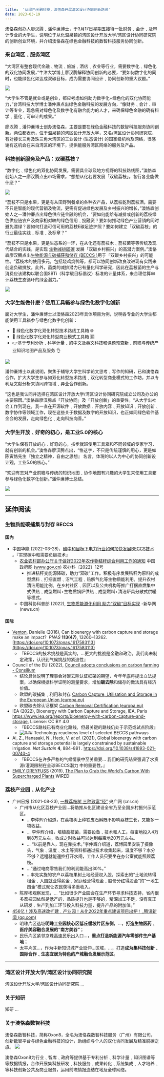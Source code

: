 ```yaml
---
title:  '从绿色金融科技，澳恪森开展湾区设计协同创新路线'
date: 2023-03-19
---
```


澳恪森创办人廖汉腾﹑潘仲亷博士，于3月17日星期五接待一批财务﹑会计﹑及审计专业的大学生，说明位于从化温泉镇的湾区设计开放大学/湾区设计协同研究院的创新创业环境，并介绍澳恪森在绿色金融科技的数智科技服务协同创新。


<!--more-->

### 来自湾区﹑服务湾区

“大湾区有整套现代金融﹑物流﹑旅游﹑酒店﹑农业等行业，需要数字化﹑绿色化的双化协同发展，”牛津大学博士廖汉腾解释协同创新的必要，“要如何数字化的同时，也能绿色化如达成双碳目标，成为需要协同设计﹑协同创新的重大议题。”

![](contact.jpg)

“大学生不管是就业或是创业，都应考虑如何助力数字化+绿色化的双化协同能力，”台湾科技大学博士潘仲亷点出绿色金融科技的发展方向，“像财务﹑会计﹑审计等专业，现急需对绿色化及数字化有融合能力的人才，来确保绿色金融的确有科学﹑量化﹑可审计的成果。”

廖汉腾﹑潘仲亷博士创办澳恪森，主要是要在绿色金融科技的数智科技服务协同创新。两位都表示，位于温泉镇的湾区设计开放大学，又名/湾区设计协同研究院，有对接长三角及珠三角大湾区的工业设计 (生态设计) 的国家级机构及网络，很感谢有这机会在来自湾区的环境下，提供能服务湾区网络的服务及产品。

### 科技创新服务及产品：双碳荔枝？

“数字化﹑绿色化的双化协同发展，需要具全球及地方视野的科技路线图，”澳恪森创始人之一廖汉腾点出市场需求，“想想从化若要发展「双碳荔枝」，各行各业能做什麽？”

![](./荔枝_Lychee_harvesting.jpg)

“荔枝不只是水果，更是有从田野到餐桌的各种农产品，从荔枝乾到荔枝酒，需要不只是智能的现代营销及物流，更需有促进绿色发展及乡村振兴的增长，”澳恪森创始人之一潘仲亷点出绿色供应链金融的机会，“要如何能给有减排或创新的荔枝绿色供应链农户及商家相对映的绿色信用﹑投融资？要如何推动绿色产业营销的同时避免漂绿？要如何打造可信可用的荔枝E碳足迹护照？要如何建立「双碳荔枝」的行业最佳实践﹑标准﹑及标章？”

“荔枝不只是水果，更是生态系的一环，在从化还有荔枝木﹑荔枝菌等等传统及现代结合的实践，是实现 [生物减排固碳](http://lyj.gd.gov.cn/news/special/forum/content/post_3629236.html) 发展「双碳乡村振兴」的高潜力案例。”澳恪森廖汉腾点出[生物能源与碳捕获和储存 (BECCS )](https://www.eco.gov.cn/news_info/51244.html)用于「双碳乡村振兴」的可能性。“荔枝木的使用多元，包括烧鸡烧鸭等，都可以协同创新改良改进现有实践来创造负碳排放。此外，菌类的减排潜力已有量化科学研究，因此在荔枝菌的生产与消费应该建构以联合国SBTi（科学碳目标倡议）标准的计量体系，来合理估算审计荔枝生态循环的绿金潜力。”

![](Lychees.jpg)

### 大学生能做什麽？使用工具箱参与绿色化数字化创新

面对大学生，潘仲亷博士以澳恪森2023年具体项目为例，说明各专业的大学生都能使用工具箱参与绿色化数字化创新：

* 🌱 绿色化数字化双化转型技术路线工具箱 🌐
* 🎁 绿色化数字化双化转型商业模式工具箱 🈺
* 👉基于专利分析﹑科学计量﹑的中文及英文科技和课题预查新﹑前瞻与传统产业知识地图产品及服务 👌

![](./group_photo_at_office.jpg)

潘仲亷博士以此说明，聚焦于辅导大学生科学论文思考﹑写作的知研，已和澳恪森合作，扩大大学生参与如双化转型技术路线﹑双化转型商业模式的工作坊，并以专利及文献分析来协同跨领域﹑异业合作创新。

“这也是我认同并选择在湾区设计开放大学/湾区设计协同研究院成立公司及办公的主要原因。”澳恪森廖汉腾点「开放协同」及「开放创新」的重要性。“从大学出社会工作到现在，我一直在开源软件﹑开放数据﹑开放内容﹑开放知识﹑开放创新﹑数字协作等领域工作，现在这些关于数据及数字的开放知识，也正如同绿色软件基金会的发展，走向绿色化﹑走向科技向善。”

### 大学生开放﹑好奇的初心，是工业5.0的核心

“大学生保有开放的心﹑好奇的心，按步就班使用工具箱和不同领域的专家学习，就有创新的机会。”澳恪森廖汉腾点出，“恪这字，不只是传统谨慎的用心，更是如陈寅恪先生『独立之精神，自由之思想』 名言，体現的以人为中心的协同创新设计观，工业5.0的核心。”

“欢迎有志对产业前瞻与传统的知识地图﹑协作地图有兴趣的大学生来使用工具箱参与绿色化数字化创新。”潘仲亷博士总结。

![](coders.jpg)


-----

## 延伸阅读

### 生物质能碳捕集与封存 BECCS

#### 国內
*  中国华能 (2022-03-28)，[碳中和目标下电力行业如何加快发展BECCS技术](https://m.thepaper.cn/newsDetail_forward_17338633) 。『实现碳中和需要负碳技术』 
	* [农业农村部办公厅关于做好2022年农作物秸秆综合利用工作的通知](http://www.gov.cn/zhengce/zhengceku/2022-04/26/content_5687228.htm) 中国政府网 (www.gov.cn) 农办科〔2022〕12号 
		* 推进秸秆变能源降碳，助力“双碳”工作。积极有序发展秸秆为原料的成型燃料﹑打捆直燃﹑沼气工程﹑热解气化等生物质能利用，提升农村清洁用能比例。在乡村社区﹑园区以及公共机构等推广打捆直燃集中式供热﹑成型燃料+生物质锅炉供热﹑成型燃料+清洁炉具分散式供暖等模式。
	* 中国科协科普部 (2022), [生物质能源化利用 助力“双碳”目标实现](http://www.news.cn/science/2022-11/10/c_1310675250.htm) -新华网 (news.cn)
 
#### 国际
* [Venton](https://www.pnas.org/doi/10.1073/pnas.1617583113#con), Danielle (2016), Can bioenergy with carbon capture and storage make an impact?  _PNAS_ **113(47)**, 13260–13262. [https://doi.org/10.1073/pnas.1617583113](https://doi.org/10.1073/pnas.1617583113)
	* 『BECCS的技术挑战是真实的，...更大的挑战是金融和政治。我们尚未制定政策，认识到气候挑战的紧迫性』
* Council of the EU (2022), [Council adopts conclusions on carbon farming - Consilium](https://www.consilium.europa.eu/en/press/press-releases/2022/04/07/council-adopts-conclusions-on-carbon-farming/) 
	* 结论具体说明了理事会对碳去除认证框架的期望，今年年底将提出立法提案，以确保根据科学证明的测量要求，增加**碳去除**和储存的做法具有经济价值。
	* 欧盟的碳捕集﹑利用和封存 [Carbon Capture, Utilisation and Storage in the European Union (europa.eu)](https://setis.ec.europa.eu/carbon-capture-utilisation-and-storage-european-union_en)
	* 欧盟碳去除认证框架 [Carbon Removal Certification (europa.eu)](https://climate.ec.europa.eu/eu-action/sustainable-carbon-cycles/carbon-removal-certification_en)
* IEA (2022), Bioenergy with Carbon Capture and Storage, IEA, Paris https://www.iea.org/reports/bioenergy-with-carbon-capture-and-storage, License: CC BY 4.0
	* 『BECCS路线已有商业化路线，但最关键的路线仍处于示范或试点阶段』
	* ![### Technology readiness level of selected BECCS pathways](https://iea.imgix.net/e60f99ce-4e3e-4bea-a400-9bd884b5bd5b/BECCS-TRL-v2.png?auto=compress%2Cformat&fit=min&q=80&rect=0%2C0%2C3000%2C1500&w=2560&fit=crop&fm=jpg&q=70&auto=format&h=1280)
*  Ai, Z., Hanasaki, N., Heck, V. _et al._ (2021), Global bioenergy with carbon capture and storage potential is largely constrained by sustainable irrigation. _Nat Sustain_ **4**, 884–891 . https://doi.org/10.1038/s41893-021-00740-4
	* 『BECCS在许多严格的气候情景中至关重要...  我们的研究结果强调了水资源/灌溉限制在全球BECCS潜力
中的重要性。』
* [EMILY DREYFUSS](https://www.wired.com/author/emily-dreyfuss) (2019), [The Plan to Grab the World's Carbon With Supercharged Plants](https://www.wired.com/story/the-plan-to-grab-the-worlds-carbon-with-supercharged-plants/)  WIRED

### 荔枝产业园﹑从化产业

* 广州日报 (2021-08-23),  [一棵荔枝树 三种致富“经”](http://food.cnr.cn/focus/20210823/t20210823_525575542.shtml) 央广网 (cnr.cn) 
	* 广州市从化区荔枝产业园...将助推从化区建设全省乃至全国乡村振兴示范区。
		* ...李仲辉介绍道，在荔枝树上种铁皮石斛既不影响荔枝生长，又能多一项收益。
		* ... 李仲辉介绍，培植荔枝菌，需要设备﹑技术和人工，每亩地投入4万到8万元左右，收成之时收益可以达到每亩地20万元左右。
		* ... “以前是靠人，现在靠技术。”李仲辉介绍道，荔博园里安装了摄像头，气象﹑温度﹑水土等资料都通过技术收集起来，温度不够？水分不够？远程就能遥控打开水闸，工作人员只要坐在办公室就能照顾荔枝。
		* ...“通过电商零售我们的利润能高出30%。”
		* ...率先实施的农户以荔枝果树土地经营权入股，探索出的“土地流转得租金﹑入园就业得薪金﹑家庭经营得现金﹑股份分红得股金”的“一地生四金”模式就让农民获得多重收入。
	* 陈厚彬观察发现，... “比如很少产业园会在生产环节寻求科技支持，省内很多荔枝园依然是低产的，品质提升也是不够的，精深加工不足，没有真正从研发﹑生产到加工环节投入科技力量，提升产品的附加值。”
* [456亿！涉及高速改扩建﹑产业园！从化2022年重点建设项目出炉！_腾讯新闻 (qq.com)](https://new.qq.com/rain/a/20220323A09G1Z00)
	* 明珠片区选址**明珠工业园核心区低丘缓坡片区东侧**，...，**打造生物医药﹑医疗美容融合发展的“南方美谷”**；
	* 民乐片区紧邻京珠高速民乐出入口...，**重点打造新能源汽车零部件生产基地**；
	* 太平片区...，作为中新知识城产业延伸...区域，...，打造**成为集科技创新﹑国际合作﹑生态宜居为特色的产城融合发展示范区**。


-----


### 湾区设计开放大学/湾区设计协同研究院
湾区设计开放大学/湾区设计协同研究院 ...

### 关于知研
知研 ... 

### 关于澳恪森数智科技
澳恪森数智科技，简称Oxon8，全名为澳恪森数智科技服务（广州）有限公司，创新数智平台与绿色金融科技的设计，助组织与个人的双化协同发展及精准脱碳之旅。
![](icon.png)

澳恪森Oxon8为行业﹑智库﹑政府等提供基于专利分析﹑科学计量﹑知识图谱等等数据情报，合作开展集科技研发﹑科技服务﹑成果转化﹑系统集成﹑人才培养﹑等科技创新公共及商业服务，运用前瞻情报连结在地及全球网络。

